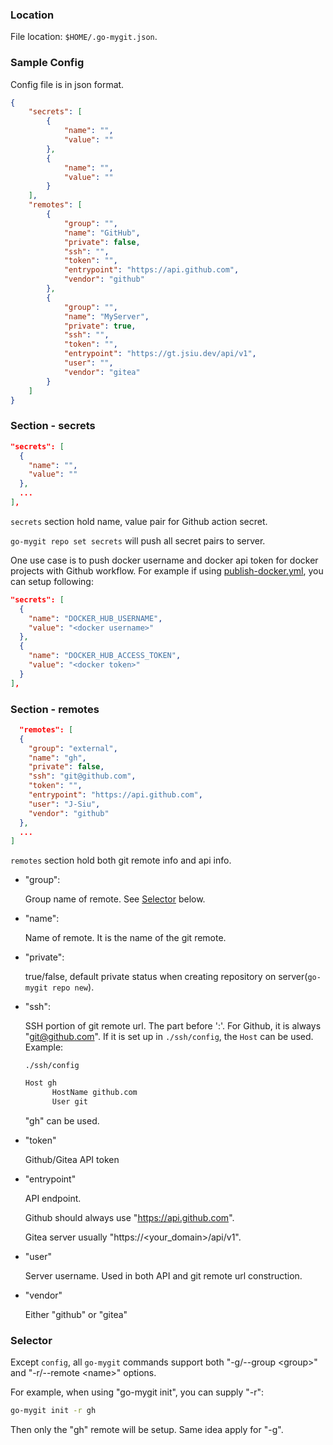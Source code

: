 ### Location

File location: `$HOME/.go-mygit.json`.

### Sample Config

Config file is in json format.

```json
{
	"secrets": [
		{
			"name": "",
			"value": ""
		},
		{
			"name": "",
			"value": ""
		}
	],
	"remotes": [
		{
			"group": "",
			"name": "GitHub",
			"private": false,
			"ssh": "",
			"token": "",
			"entrypoint": "https://api.github.com",
			"vendor": "github"
		},
		{
			"group": "",
			"name": "MyServer",
			"private": true,
			"ssh": "",
			"token": "",
			"entrypoint": "https://gt.jsiu.dev/api/v1",
			"user": "",
			"vendor": "gitea"
		}
	]
}
```

### Section - secrets

```json
"secrets": [
  {
    "name": "",
    "value": ""
  },
  ...
],
```

`secrets` section hold name, value pair  for Github action secret.

`go-mygit repo set secrets` will push all secret pairs to server.

One use case is to push docker username and docker api token for docker projects with Github workflow. For example if using [publish-docker.yml](https://github.com/J-Siu/github-workflows/blob/main/publish-docker.yml), you can setup following:

```json
"secrets": [
  {
    "name": "DOCKER_HUB_USERNAME",
    "value": "<docker username>"
  },
  {
    "name": "DOCKER_HUB_ACCESS_TOKEN",
    "value": "<docker token>"
  }
],
```

### Section - remotes

```json
  "remotes": [
  {
    "group": "external",
    "name": "gh",
    "private": false,
    "ssh": "git@github.com",
    "token": "",
    "entrypoint": "https://api.github.com",
    "user": "J-Siu",
    "vendor": "github"
  },
  ...
]
```

`remotes` section hold both git remote info and api info.

- "group":

  Group name of remote. See [Selector](#selector) below.

- "name":

  Name of remote. It is the name of the git remote.

- "private":

  true/false, default private status when creating repository on server(`go-mygit repo new`).

- "ssh":

  SSH portion of git remote url. The part before ':'. For Github, it is always "git@github.com". If it is set up in `./ssh/config`, the `Host` can be used. Example:

  `./ssh/config`
  ```sh
  Host gh
        HostName github.com
        User git
  ```

  "gh" can be used.

- "token"

  Github/Gitea API token

- "entrypoint"

  API endpoint.

  Github should always use "https://api.github.com".

  Gitea server usually "https://<your_domain>/api/v1".

- "user"

  Server username. Used in both API and git remote url construction.

- "vendor"

  Either "github" or "gitea"

### Selector

Except `config`, all `go-mygit` commands support both "-g/--group \<group>" and "-r/--remote \<name>" options.

For example, when using "go-mygit init", you can supply "-r":

```sh
go-mygit init -r gh
```

Then only the "gh" remote will be setup. Same idea apply for "-g".